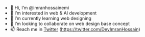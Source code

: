 - 👋 Hi, I’m @imranhossainemi
- 👀 I’m interested in web & AI development 
- 🌱 I’m currently learning web designing   
- 💞️ I’m looking to collaborate on web design base concept   
- 📫 Reach me in <a href="https://twitter.com/DevImranHossain" target="_blank" >Twitter</a> (https://twitter.com/DevImranHossain) 

<!---
imranhossainemi/imranhossainemi is a ✨ special ✨ repository because its `README.md` (this file) appears on your GitHub profile.
You can click the Preview link to take a look at your changes.
--->

